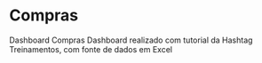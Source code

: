 # Compras
 Dashboard Compras
 Dashboard realizado com tutorial da Hashtag Treinamentos, com fonte de dados em Excel
